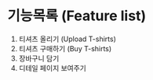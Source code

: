 # 기능목록 (Feature list)

1. 티셔츠 올리기 (Upload T-shirts)
2. 티셔츠 구매하기 (Buy T-shirts)
3. 장바구니 담기
4. 디테일 페이지 보여주기
